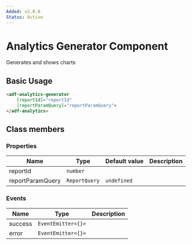 ```yaml
---
Added: v2.0.0
Status: Active
---
```

# Analytics Generator Component

Generates and shows charts

## Basic Usage

```html
<adf-analytics-generator 
    [reportId]="reportId" 
    [reportParamQuery]="reportParamQuery">
</adf-analytics>
```

## Class members

### Properties

| Name | Type | Default value | Description |
| ---- | ---- | ------------- | ----------- |
| reportId | `number` |  |  |
| reportParamQuery | `ReportQuery` | `undefined` |  |

### Events

| Name | Type | Description |
| ---- | ---- | ----------- |
| success | `EventEmitter<{}>` |  |
| error | `EventEmitter<{}>` |  |
